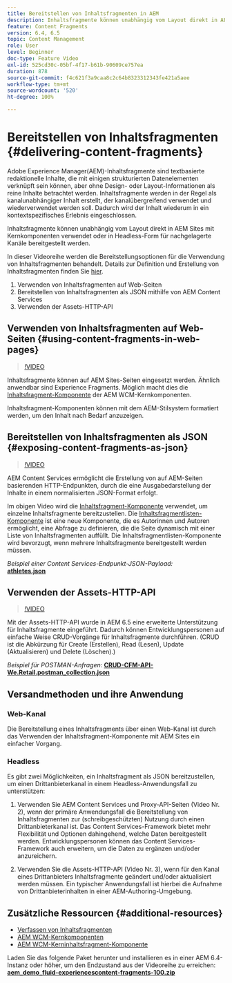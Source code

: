 ```yaml
---
title: Bereitstellen von Inhaltsfragmenten in AEM
description: Inhaltsfragmente können unabhängig vom Layout direkt in AEM Sites mit Kernkomponenten verwendet oder in Headless-Form für nachgelagerte Kanäle bereitgestellt werden.
feature: Content Fragments
version: 6.4, 6.5
topic: Content Management
role: User
level: Beginner
doc-type: Feature Video
exl-id: 525cd30c-05bf-4f17-b61b-90609ce757ea
duration: 878
source-git-commit: f4c621f3a9caa8c2c64b8323312343fe421a5aee
workflow-type: tm+mt
source-wordcount: '520'
ht-degree: 100%

---
```


# Bereitstellen von Inhaltsfragmenten {#delivering-content-fragments}

Adobe Experience Manager(AEM)-Inhaltsfragmente sind textbasierte redaktionelle Inhalte, die mit einigen strukturierten Datenelementen verknüpft sein können, aber ohne Design- oder Layout-Informationen als reine Inhalte betrachtet werden. Inhaltsfragmente werden in der Regel als kanalunabhängiger Inhalt erstellt, der kanalübergreifend verwendet und wiederverwendet werden soll. Dadurch wird der Inhalt wiederum in ein kontextspezifisches Erlebnis eingeschlossen.

Inhaltsfragmente können unabhängig vom Layout direkt in AEM Sites mit Kernkomponenten verwendet oder in Headless-Form für nachgelagerte Kanäle bereitgestellt werden.

In dieser Videoreihe werden die Bereitstellungsoptionen für die Verwendung von Inhaltsfragmenten behandelt. Details zur Definition und Erstellung von Inhaltsfragmenten finden Sie [hier](content-fragments-feature-video-use.md).

1. Verwenden von Inhaltsfragmenten auf Web-Seiten
2. Bereitstellen von Inhaltsfragmenten als JSON mithilfe von AEM Content Services
3. Verwenden der Assets-HTTP-API

## Verwenden von Inhaltsfragmenten auf Web-Seiten {#using-content-fragments-in-web-pages}

>[!VIDEO](https://video.tv.adobe.com/v/22449?quality=12&learn=on)

Inhaltsfragmente können auf AEM Sites-Seiten eingesetzt werden. Ähnlich anwendbar sind Experience Fragments. Möglich macht dies die [Inhaltsfragment-Komponente](https://experienceleague.adobe.com/docs/experience-manager-core-components/using/components/content-fragment-component.html?lang=de) der AEM WCM-Kernkomponenten.

Inhaltsfragment-Komponenten können mit dem AEM-Stilsystem formatiert werden, um den Inhalt nach Bedarf anzuzeigen.

## Bereitstellen von Inhaltsfragmenten als JSON {#exposing-content-fragments-as-json}

>[!VIDEO](https://video.tv.adobe.com/v/22448?quality=12&learn=on)

AEM Content Services ermöglicht die Erstellung von auf AEM-Seiten basierenden HTTP-Endpunkten, durch die eine Ausgabedarstellung der Inhalte in einem normalisierten JSON-Format erfolgt.

Im obigen Video wird die [Inhaltsfragment-Komponente](https://experienceleague.adobe.com/docs/experience-manager-core-components/using/components/content-fragment-component.html?lang=de) verwendet, um einzelne Inhaltsfragmente bereitzustellen. Die [Inhaltsfragmentlisten-Komponente](https://experienceleague.adobe.com/docs/experience-manager-core-components/using/components/content-fragment-list.html?lang=de) ist eine neue Komponente, die es Autorinnen und Autoren ermöglicht, eine Abfrage zu definieren, die die Seite dynamisch mit einer Liste von Inhaltsfragmenten auffüllt. Die Inhaltsfragmentlisten-Komponente wird bevorzugt, wenn mehrere Inhaltsfragmente bereitgestellt werden müssen.

*Beispiel einer Content Services-Endpunkt-JSON-Payload:*\
**[athletes.json](assets/athletes.json)**

## Verwenden der Assets-HTTP-API

>[!VIDEO](https://video.tv.adobe.com/v/26390?quality=12&learn=on)

Mit der Assets-HTTP-API wurde in AEM 6.5 eine erweiterte Unterstützung für Inhaltsfragmente eingeführt. Dadurch können Entwicklungspersonen auf einfache Weise CRUD-Vorgänge für Inhaltsfragmente durchführen. (CRUD ist die Abkürzung für Create (Erstellen), Read (Lesen), Update (Aktualisieren) und Delete (Löschen).)

*Beispiel für POSTMAN-Anfragen:*
**[CRUD-CFM-API-We.Retail.postman_collection.json](assets/CRUD-CFM-API-We.Retail.postman_collection.json)**

## Versandmethoden und ihre Anwendung

### Web-Kanal

Die Bereitstellung eines Inhaltsfragments über einen Web-Kanal ist durch das Verwenden der Inhaltsfragment-Komponente mit AEM Sites ein einfacher Vorgang.

### Headless

Es gibt zwei Möglichkeiten, ein Inhaltsfragment als JSON bereitzustellen, um einen Drittanbieterkanal in einem Headless-Anwendungsfall zu unterstützen:

1. Verwenden Sie AEM Content Services und Proxy-API-Seiten (Video Nr. 2), wenn der primäre Anwendungsfall die Bereitstellung von Inhaltsfragmenten zur (schreibgeschützten) Nutzung durch einen Drittanbieterkanal ist. Das Content Services-Framework bietet mehr Flexibilität und Optionen dahingehend, welche Daten bereitgestellt werden. Entwicklungspersonen können das Content Services-Framework auch erweitern, um die Daten zu ergänzen und/oder anzureichern.

2. Verwenden Sie die Assets-HTTP-API (Video Nr. 3), wenn für den Kanal eines Drittanbieters Inhaltsfragmente geändert und/oder aktualisiert werden müssen. Ein typischer Anwendungsfall ist hierbei die Aufnahme von Drittanbieterinhalten in einer AEM-Authoring-Umgebung.

## Zusätzliche Ressourcen {#additional-resources}

* [Verfassen von Inhaltsfragmenten](content-fragments-feature-video-use.md)
* [AEM WCM-Kernkomponenten](https://experienceleague.adobe.com/docs/experience-manager-core-components/using/introduction.html?lang=de)
* [AEM WCM-Kerninhaltsfragment-Komponente](https://experienceleague.adobe.com/docs/experience-manager-core-components/using/components/content-fragment-component.html?lang=de)

Laden Sie das folgende Paket herunter und installieren es in einer AEM 6.4-Instanz oder höher, um den Endzustand aus der Videoreihe zu erreichen:\
**[aem_demo_fluid-experiencescontent-fragments-100.zip](assets/aem_demo_fluid-experiencescontent-fragments-100.zip)**

